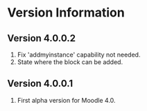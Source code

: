 Version Information
===================
Version 4.0.0.2
---------------------------
  1. Fix 'addmyinstance' capability not needed.
  2. State where the block can be added.

Version 4.0.0.1
---------------------------
  1. First alpha version for Moodle 4.0.
